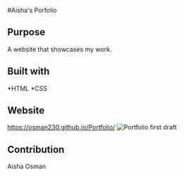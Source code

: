 #Aisha's Porfolio

## Purpose
A website that showcases my work.

## Built with
*HTML
*CSS

## Website
https://osman230.github.io/Portfolio/
![Portfolio first draft](https://user-images.githubusercontent.com/88051358/130371045-74725adc-e144-4072-9ebf-449a2f2bce76.PNG)

## Contribution

Aisha Osman
